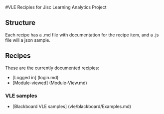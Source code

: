 #VLE Recipies for Jisc Learning Analytics Project
## Structure
Each recipe has a .md file with documentation for the recipe item, and a .js file will a json sample.
## Recipes
These are the currently documented recipies:

* [Logged in] (login.md)
* [Module-viewed] (Module-View.md)
### VLE samples

* [Blackboard VLE samples] (vle/blackboard/Examples.md)
